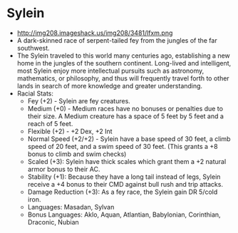 # Sylein

 * http://img208.imageshack.us/img208/3481/lfxm.png
 * A dark-skinned race of serpent-tailed fey from the jungles of the far southwest.
 * The Sylein traveled to this world many centuries ago, establishing a new home in the jungles of the southern continent. Long-lived and intelligent, most Sylein enjoy more intellectual pursuits such as astronomy, mathematics, or philosophy, and thus will frequently travel forth to other lands in search of more knowledge and greater understanding.
 * Racial Stats:
	* Fey (+2) - Sylein are fey creatures.
	* Medium (+0) - Medium races have no bonuses or penalties due to their size. A Medium creature has a space of 5 feet by 5 feet and a reach of 5 feet.
	* Flexible (+2) - +2 Dex, +2 Int
	* Normal Speed (+2/+2) - Sylein have a base speed of 30 feet, a climb speed of 20 feet, and a swim speed of 30 feet. (This grants a +8 bonus to climb and swim checks)
	* Scaled (+3): Sylein have thick scales which grant them a +2 natural armor bonus to their AC.
	* Stability (+1): Because they have a long tail instead of legs, Sylein receive a +4 bonus to their CMD against bull rush and trip attacks.
	* Damage Reduction (+3): As a fey race, the Sylein gain DR 5/cold iron.
	* Languages: Masadan, Sylvan
	* Bonus Languages: Aklo, Aquan, Atlantian, Babylonian, Corinthian, Draconic, Nubian

